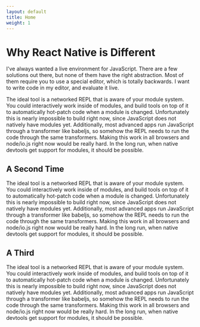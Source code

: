 ```yaml
---
layout: default
title: Home
weight: 1
---
```


# Why React Native is Different

I've always wanted a live environment for JavaScript. There are a few solutions out there, but none 
of them have the right abstraction. Most of them require you to use a special editor, which is totally
 backwards. I want to write code in my editor, and evaluate it live.

The ideal tool is a networked REPL that is aware of your module system. 
You could interactively work inside of modules, and build tools on top of it to automatically hot-patch 
code when a module is changed. Unfortunately this is nearly impossible to build right now, 
since JavaScript does not natively have modules yet. Additionally, most advanced apps run 
JavaScript through a transformer like babeljs, so somehow the REPL needs to run the code 
through the same transformers. Making this work in all browsers and node/io.js right now would be really hard. 
In the long run, when native devtools get support for modules, it should be possible.

## A Second Time

The ideal tool is a networked REPL that is aware of your module system. 
You could interactively work inside of modules, and build tools on top of it to automatically hot-patch 
code when a module is changed. Unfortunately this is nearly impossible to build right now, 
since JavaScript does not natively have modules yet. Additionally, most advanced apps run 
JavaScript through a transformer like babeljs, so somehow the REPL needs to run the code 
through the same transformers. Making this work in all browsers and node/io.js right now would be really hard. 
In the long run, when native devtools get support for modules, it should be possible.


## A Third

The ideal tool is a networked REPL that is aware of your module system. 
You could interactively work inside of modules, and build tools on top of it to automatically hot-patch 
code when a module is changed. Unfortunately this is nearly impossible to build right now, 
since JavaScript does not natively have modules yet. Additionally, most advanced apps run 
JavaScript through a transformer like babeljs, so somehow the REPL needs to run the code 
through the same transformers. Making this work in all browsers and node/io.js right now would be really hard. 
In the long run, when native devtools get support for modules, it should be possible.
